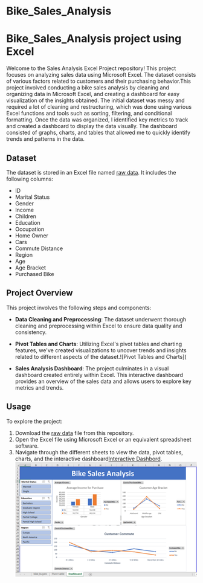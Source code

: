 # Bike_Sales_Analysis
# Bike_Sales_Analysis project using Excel

Welcome to the Sales Analysis Excel Project repository! This project focuses on analyzing sales data using Microsoft Excel. The dataset consists of various factors related to customers and their purchasing behavior.This project involved conducting a bike sales analysis by cleaning and organizing data in Microsoft Excel, and creating a dashboard for easy visualization of the insights obtained. The initial dataset was messy and required a lot of cleaning and restructuring, which was done using various Excel functions and tools such as sorting, filtering, and conditional formatting. Once the data was organized, I identified key metrics to track and created a dashboard to display the data visually. The dashboard consisted of graphs, charts, and tables that allowed me to quickly identify trends and patterns in the data.

## Dataset

The dataset is stored in an Excel file named [raw data](https://github.com/BhavanaMallipeddi/Bike_Sales_Analysis/blob/main/raw%20data.xlsx). It includes the following columns:

- ID
- Marital Status
- Gender
- Income
- Children
- Education
- Occupation
- Home Owner
- Cars
- Commute Distance
- Region
- Age
- Age Bracket
- Purchased Bike

## Project Overview

This project involves the following steps and components:

- **Data Cleaning and Preprocessing**: The dataset underwent thorough cleaning and preprocessing within Excel to ensure data quality and consistency.

- **Pivot Tables and Charts**: Utilizing Excel's pivot tables and charting features, we've created visualizations to uncover trends and insights related to different aspects of the dataset.![Pivot Tables and Charts](

- **Sales Analysis Dashboard**: The project culminates in a visual dashboard created entirely within Excel. This interactive dashboard provides an overview of the sales data and allows users to explore key metrics and trends.

## Usage

To explore the project:

1. Download the [raw data](https://github.com/BhavanaMallipeddi/Bike_Sales_Analysis/blob/main/raw%20data.xlsx) file from this repository.
2. Open the Excel file using Microsoft Excel or an equivalent spreadsheet software.
3. Navigate through the different sheets to view the data, pivot tables, charts, and the interactive dashboard[Interactive Dashbord](https://github.com/BhavanaMallipeddi/Bike_Sales_Analysis/blob/main/Bike%20Sales%20Analysis.xlsx).
![Dashboard](https://github.com/BhavanaMallipeddi/Bike_Sales_Analysis/blob/main/Dashboard.png)

